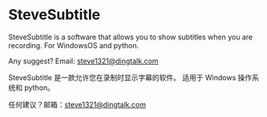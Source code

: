 # SteveSubtitle
SteveSubtitle is a software that allows you to show subtitles when you are recording. For WindowsOS and python.

Any suggest? Email: steve1321@dingtalk.com

SteveSubtitle 是一款允许您在录制时显示字幕的软件。 适用于 Windows 操作系统和 python。

任何建议？邮箱：steve1321@dingtalk.com

